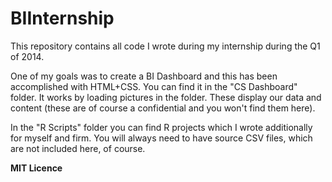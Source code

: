 BIInternship
============

This repository contains all code I wrote during my internship during the Q1 of 2014.

One of my goals was to create a BI Dashboard and this has been accomplished with HTML+CSS. You can find it in the "CS Dashboard" folder. It works by loading pictures in the folder. These display our data and content (these are of course a confidential and you won't find them here).

In the "R Scripts" folder you can find R projects which I wrote additionally for myself and firm. You will always need to have source CSV files, which are not included here, of course.


**MIT Licence** 
